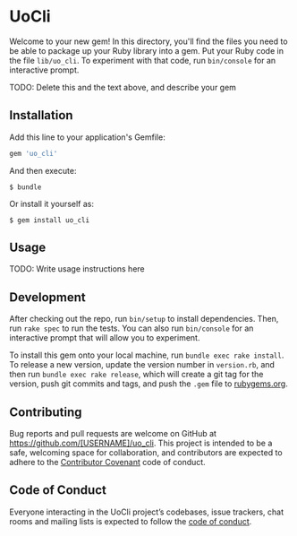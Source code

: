 # UoCli

Welcome to your new gem! In this directory, you'll find the files you need to be able to package up your Ruby library into a gem. Put your Ruby code in the file `lib/uo_cli`. To experiment with that code, run `bin/console` for an interactive prompt.

TODO: Delete this and the text above, and describe your gem

## Installation

Add this line to your application's Gemfile:

```ruby
gem 'uo_cli'
```

And then execute:

    $ bundle

Or install it yourself as:

    $ gem install uo_cli

## Usage

TODO: Write usage instructions here

## Development

After checking out the repo, run `bin/setup` to install dependencies. Then, run `rake spec` to run the tests. You can also run `bin/console` for an interactive prompt that will allow you to experiment.

To install this gem onto your local machine, run `bundle exec rake install`. To release a new version, update the version number in `version.rb`, and then run `bundle exec rake release`, which will create a git tag for the version, push git commits and tags, and push the `.gem` file to [rubygems.org](https://rubygems.org).

## Contributing

Bug reports and pull requests are welcome on GitHub at https://github.com/[USERNAME]/uo_cli. This project is intended to be a safe, welcoming space for collaboration, and contributors are expected to adhere to the [Contributor Covenant](http://contributor-covenant.org) code of conduct.

## Code of Conduct

Everyone interacting in the UoCli project’s codebases, issue trackers, chat rooms and mailing lists is expected to follow the [code of conduct](https://github.com/[USERNAME]/uo_cli/blob/master/CODE_OF_CONDUCT.md).
